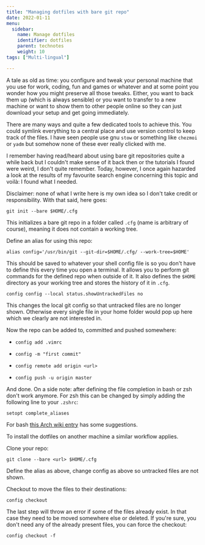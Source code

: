 ```yaml
---
title: "Managing dotfiles with bare git repo"
date: 2022-01-11
menu:
  sidebar:
    name: Manage dotfiles
    identifier: dotfiles
    parent: technotes
    weight: 10
tags: ["Multi-lingual"]

---
```


A tale as old as time: you configure and tweak your personal machine that you use for work, coding, fun and games or whatever and at some point you wonder how you might preserve all those tweaks. Either, you want to back them up (which is always sensible) or you want to transfer to a new machine or want to show them to other people online so they can just download your setup and get going immediately.

There are many ways and quite a few dedicated tools to achieve this. You could symlink everything to a central place and use version control to keep track of the files. I have seen people use gnu `stow` or something like `chezmoi` or `yadm` but somehow none of these ever really clicked with me. 

I remember having read/heard about using bare git repositories quite a while back but I couldn't make sense of it back then or the tutorials I found were weird, I don't quite remember. Today, however, I once again hazarded a look at the results of my favourite search engine concerning this topic and voilà: I found what I needed. 

Disclaimer: none of what I write here is my own idea so I don't take credit or responsibility. With that said, here goes:

`git init --bare $HOME/.cfg`

This initializes a bare git repo in a folder called `.cfg` (name is arbitrary of course), meaning it does not contain a working tree.

Define an alias for using this repo:

`alias config='/usr/bin/git --git-dir=$HOME/.cfg/ --work-tree=$HOME'`

This should be saved to whatever your shell config file is so you don't have to define this every time you open a terminal. It allows you to perform git commands for the defined repo when outside of it. It also defines the `$HOME` directory as your working tree and stores the history of it in `.cfg`. 

`config config --local status.showUntrackedFiles no`

This changes the local git config so that untracked files are no longer shown. Otherwise every single file in your home folder would pop up here which we clearly are not interested in.

Now the repo can be added to, committed and pushed somewhere:
   
   * `config add .vimrc`
   
   * `config -m "first commit"`
   
   * `config remote add origin <url>`
   
   * `config push -u origin master`

And done. On a side note: after defining the file completion in bash or zsh don't work anymore. For zsh this can be
changed by simply adding the following line to your `.zshrc`:

`setopt complete_aliases`

For bash [this Arch wiki entry](https://wiki.archlinux.org/title/Dotfiles) has some suggestions.

To install the dotfiles on another machine a similar workflow applies.

Clone your repo: 

`git clone --bare <url> $HOME/.cfg`

Define the alias as above, change config as above so untracked files are not shown.

Checkout to move the files to their destinations: 

`config checkout`

The last step will throw an error if some of the files already exist. In that case they need to be moved somewhere else or deleted. If you're sure, you don't need any of the already present files, you can force the checkout:

`config checkout -f`
